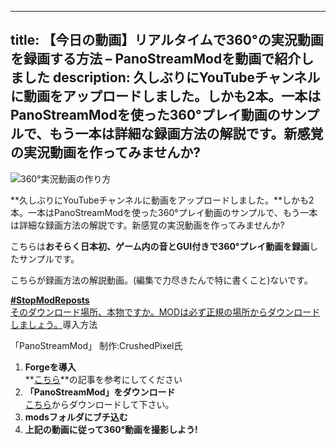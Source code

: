 
---
title: 【今日の動画】リアルタイムで360°の実況動画を録画する方法 – PanoStreamModを動画で紹介しました
description: 久しぶりにYouTubeチャンネルに動画をアップロードしました。しかも2本。一本はPanoStreamModを使った360°プレイ動画のサンプルで、もう一本は詳細な録画方法の解説です。新感覚の実況動画を作ってみませんか?
---

![360°実況動画の作り方](https://cdn-ak.f.st-hatena.com/images/fotolife/s/sasigume/20210208/20210208122250.png)

**久しぶりにYouTubeチャンネルに動画をアップロードしました。**しかも2本。一本はPanoStreamModを使った360°プレイ動画のサンプルで、もう一本は詳細な録画方法の解説です。新感覚の実況動画を作ってみませんか?

こちらは**おそらく日本初、ゲーム内の音とGUI付きで360°プレイ動画を録画**したサンプルです。

こちらが録画方法の解説動画。(編集で力尽きたんで特に書くこと)ないです。

[**#StopModReposts**  
そのダウンロード場所、本物ですか。MODは必ず正規の場所からダウンロードしましょう。](https://www.napoan.com/stop-mod-reposts/)導入方法

「PanoStreamMod」 制作:CrushedPixel氏

1.  **Forgeを導入**  
    **[こちら](/new-way-to-install-mod/#forge-inst)**の記事を参考にしてください
2.  **「PanoStreamMod」をダウンロード**  
    [こちら](http://panostreammod.com/ "「PanoStreamMod」のダウンロード")からダウンロードして下さい。
3.  **modsフォルダにブチ込む**
4.  **上記の動画に従って360°動画を撮影しよう!**
